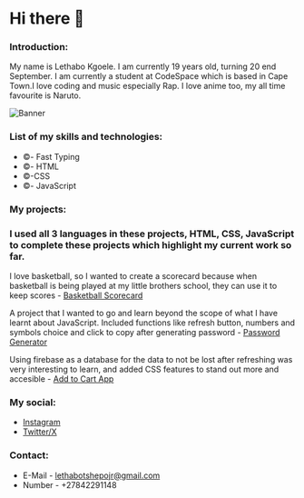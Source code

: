 # Hi there 👋

<!--
**LTshepoJr/LTshepoJr** is a ✨ _special_ ✨ repository because its `README.md` (this file) appears on your GitHub profile.

Here are some ideas to get you started:

- 🔭 I’m currently working on ...
- 🌱 I’m currently learning ...
- 👯 I’m looking to collaborate on ...
- 🤔 I’m looking for help with ...
- 💬 Ask me about ...
- 📫 How to reach me: ...
- 😄 Pronouns: ...
- ⚡ Fun fact: ...
-->

### Introduction:
My name is Lethabo Kgoele. I am currently 19 years old, turning 20 end September. I am currently a student at CodeSpace which is based in Cape Town.I love coding and music especially Rap. I love anime too, my all time favourite is Naruto.

![Banner](https://media.giphy.com/media/v1.Y2lkPTc5MGI3NjExNHVoYzU4eWE5dXhtZ2pkYm4ydmFrcWNjNHlmcDQ5azRndWxiOWV4cCZlcD12MV9pbnRlcm5hbF9naWZfYnlfaWQmY3Q9Zw/2y98KScHKeaQM/giphy.gif)

### List of my skills and technologies:
* ©- Fast Typing
* ©- HTML
* ©-CSS
 * ©- JavaScript

### My projects:
### I used all 3 languages in these projects, HTML, CSS, JavaScript to complete these projects which highlight my current work so far.

I love basketball, so I wanted to create a scorecard because when basketball is being played at my little brothers school, they can use it to keep scores - [Basketball Scorecard](https://github.com/LTshepoJr/Basketball-Scorecard.git)

A project that I wanted to go and learn beyond the scope of what I have learnt about JavaScript. Included functions like refresh button, numbers and symbols choice and click to copy after generating password - [Password Generator](https://github.com/LTshepoJr/Password-Generator.git)

Using firebase as a database for the data to not be lost after refreshing was very interesting to learn, and added CSS features to stand out more and accesible - [Add to Cart App](https://github.com/LTshepoJr/Module_6_LETKGO330_PTO2401_GroupB2_Lethabo-Kgoele_SDF07.git)

### My social:
* [Instagram](https://www.instagram.com/l.tshepo.jr/)
* [Twitter/X](https://twitter.com/LTshepojr)

### Contact:
* E-Mail - lethabotshepojr@gmail.com
* Number - +27842291148

<!-- My first reademe.md commit -->
